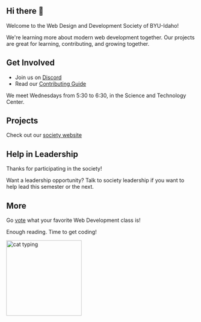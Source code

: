 ## Hi there 👋

Welcome to the Web Design and Development Society of BYU-Idaho!

We're learning more about modern web development together. Our projects are great for learning, contributing, and growing together.

## Get Involved

- Join us on [Discord](https://discord.gg/MqRYrpTcqy)
- Read our [Contributing Guide](./CONTRIBUTING.md)

We meet Wednesdays from 5:30 to 6:30, in the Science and Technology Center.

## Projects

Check out our [society website](https://web-design-development-society.github.io/webdevsociety/projects/)

<!-- ## Tutorials -->

## Help in Leadership

Thanks for participating in the society!

Want a leadership opportunity? Talk to society leadership if you want to help lead this semester or the next.

## More

Go [vote](https://github.com/Web-Design-Development-Society/.github/discussions/1) what your favorite Web Development class is!

Enough reading. Time to get coding!

<img src="https://media3.giphy.com/media/v1.Y2lkPTZjMDliOTUybjFoMHh0ZHVpNzljMG43dHNlYmlzaHkyc2o0eGtybDd3c3N4bDFlMCZlcD12MV9naWZzX3NlYXJjaCZjdD1n/7NoNw4pMNTvgc/source.gif" alt="cat typing" width="200px" />

<!--

**Here are some ideas to get you started:**

🙋‍♀️ A short introduction - what is your organization all about?
🌈 Contribution guidelines - how can the community get involved?
👩‍💻 Useful resources - where can the community find your docs? Is there anything else the community should know?
🍿 Fun facts - what does your team eat for breakfast?
🧙 Remember, you can do mighty things with the power of [Markdown](https://docs.github.com/github/writing-on-github/getting-started-with-writing-and-formatting-on-github/basic-writing-and-formatting-syntax)
-->
